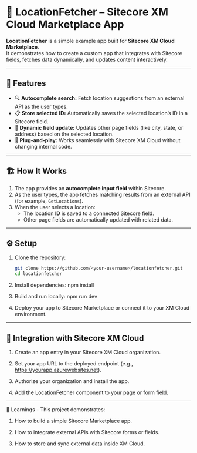 # 🧭 LocationFetcher – Sitecore XM Cloud Marketplace App

**LocationFetcher** is a simple example app built for **Sitecore XM Cloud Marketplace**.  
It demonstrates how to create a custom app that integrates with Sitecore fields, fetches data dynamically, and updates content interactively.

---

## 🚀 Features

- 🔍 **Autocomplete search:** Fetch location suggestions from an external API as the user types.  
- 📋 **Store selected ID:** Automatically saves the selected location’s ID in a Sitecore field.  
- 🔄 **Dynamic field update:** Updates other page fields (like city, state, or address) based on the selected location.  
- 🧩 **Plug-and-play:** Works seamlessly with Sitecore XM Cloud without changing internal code.

---

## 🏗️ How It Works

1. The app provides an **autocomplete input field** within Sitecore.  
2. As the user types, the app fetches matching results from an external API (for example, `GetLocations`).  
3. When the user selects a location:
   - The location **ID** is saved to a connected Sitecore field.  
   - Other page fields are automatically updated with related data.

---

## ⚙️ Setup

1. Clone the repository:
   ```bash
   git clone https://github.com/<your-username>/locationfetcher.git
   cd locationfetcher

2. Install dependencies:
   npm install

3. Build and run locally:
   npm run dev
   
5. Deploy your app to Sitecore Marketplace or connect it to your XM Cloud environment.

---

## 🧩 Integration with Sitecore XM Cloud

1. Create an app entry in your Sitecore XM Cloud organization.

2. Set your app URL to the deployed endpoint (e.g., https://yourapp.azurewebsites.net).

3. Authorize your organization and install the app.

4. Add the LocationFetcher component to your page or form field.

---

🧠 Learnings - This project demonstrates:

1. How to build a simple Sitecore Marketplace app.

2. How to integrate external APIs with Sitecore forms or fields.

3. How to store and sync external data inside XM Cloud.
